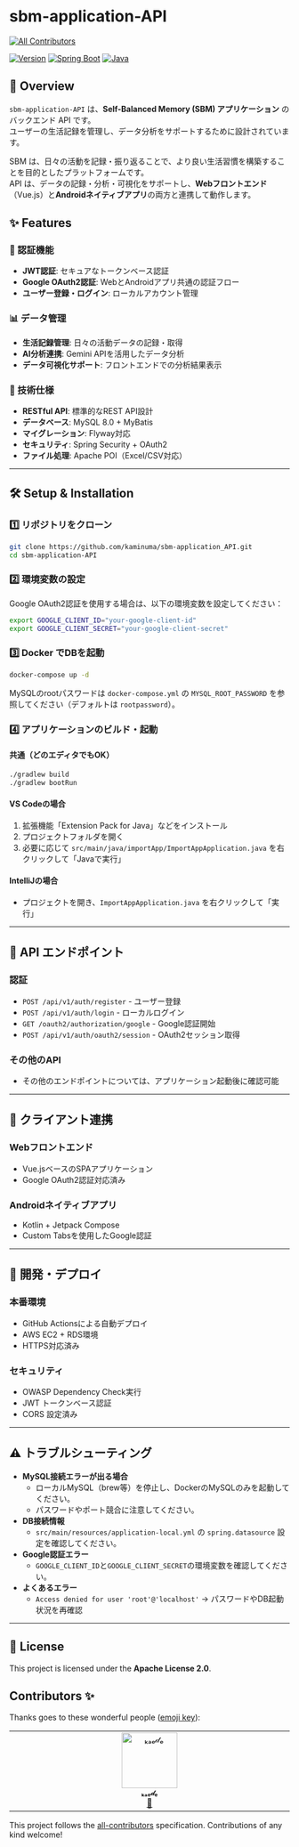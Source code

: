 # sbm-application-API
<!-- ALL-CONTRIBUTORS-BADGE:START - Do not remove or modify this section -->
[![All Contributors](https://img.shields.io/badge/all_contributors-1-orange.svg?style=flat-square)](#contributors-)
<!-- ALL-CONTRIBUTORS-BADGE:END -->

[![Version](https://img.shields.io/badge/version-0.2.0-blue.svg)](https://github.com/kaminuma/sbm-application_API)
[![Spring Boot](https://img.shields.io/badge/Spring%20Boot-2.7.8-brightgreen.svg)](https://spring.io/projects/spring-boot)
[![Java](https://img.shields.io/badge/Java-11-orange.svg)](https://openjdk.java.net/)

## 📌 Overview

`sbm-application-API` は、**Self-Balanced Memory (SBM) アプリケーション** のバックエンド API です。<br>
ユーザーの生活記録を管理し、データ分析をサポートするために設計されています。

SBM は、日々の活動を記録・振り返ることで、より良い生活習慣を構築することを目的としたプラットフォームです。<br>
API は、データの記録・分析・可視化をサポートし、**Webフロントエンド**（Vue.js）と**Androidネイティブアプリ**の両方と連携して動作します。

## ✨ Features

### 🔐 認証機能
- **JWT認証**: セキュアなトークンベース認証
- **Google OAuth2認証**: WebとAndroidアプリ共通の認証フロー
- **ユーザー登録・ログイン**: ローカルアカウント管理

### 📊 データ管理
- **生活記録管理**: 日々の活動データの記録・取得
- **AI分析連携**: Gemini APIを活用したデータ分析
- **データ可視化サポート**: フロントエンドでの分析結果表示

### 🔧 技術仕様
- **RESTful API**: 標準的なREST API設計
- **データベース**: MySQL 8.0 + MyBatis
- **マイグレーション**: Flyway対応
- **セキュリティ**: Spring Security + OAuth2
- **ファイル処理**: Apache POI（Excel/CSV対応）

---

## 🛠️ Setup & Installation

### **1️⃣ リポジトリをクローン**
```sh
git clone https://github.com/kaminuma/sbm-application_API.git
cd sbm-application-API
```

### **2️⃣ 環境変数の設定**
Google OAuth2認証を使用する場合は、以下の環境変数を設定してください：
```sh
export GOOGLE_CLIENT_ID="your-google-client-id"
export GOOGLE_CLIENT_SECRET="your-google-client-secret"
```

### **3️⃣ Docker でDBを起動**
```sh
docker-compose up -d
```
MySQLのrootパスワードは `docker-compose.yml` の `MYSQL_ROOT_PASSWORD` を参照してください（デフォルトは `rootpassword`）。

### **4️⃣ アプリケーションのビルド・起動**

#### 共通（どのエディタでもOK）
```sh
./gradlew build
./gradlew bootRun
```

#### VS Codeの場合
1. 拡張機能「Extension Pack for Java」などをインストール
2. プロジェクトフォルダを開く
3. 必要に応じて `src/main/java/importApp/ImportAppApplication.java` を右クリックして「Javaで実行」

#### IntelliJの場合
- プロジェクトを開き、`ImportAppApplication.java` を右クリックして「実行」

---

## 🔌 API エンドポイント

### 認証
- `POST /api/v1/auth/register` - ユーザー登録
- `POST /api/v1/auth/login` - ローカルログイン
- `GET /oauth2/authorization/google` - Google認証開始
- `POST /api/v1/auth/oauth2/session` - OAuth2セッション取得

### その他のAPI
- その他のエンドポイントについては、アプリケーション起動後に確認可能

---

## 📱 クライアント連携

### Webフロントエンド
- Vue.jsベースのSPAアプリケーション
- Google OAuth2認証対応済み

### Androidネイティブアプリ
- Kotlin + Jetpack Compose
- Custom Tabsを使用したGoogle認証

---

## 🔧 開発・デプロイ

### 本番環境
- GitHub Actionsによる自動デプロイ
- AWS EC2 + RDS環境
- HTTPS対応済み

### セキュリティ
- OWASP Dependency Check実行
- JWT トークンベース認証
- CORS 設定済み

---

## ⚠️ トラブルシューティング

- **MySQL接続エラーが出る場合**
  - ローカルMySQL（brew等）を停止し、DockerのMySQLのみを起動してください。
  - パスワードやポート競合に注意してください。
- **DB接続情報**
  - `src/main/resources/application-local.yml` の `spring.datasource` 設定を確認してください。
- **Google認証エラー**
  - `GOOGLE_CLIENT_ID`と`GOOGLE_CLIENT_SECRET`の環境変数を確認してください。
- **よくあるエラー**
  - `Access denied for user 'root'@'localhost'` → パスワードやDB起動状況を再確認

---

## 📜 License
This project is licensed under the **Apache License 2.0**.

## Contributors ✨

Thanks goes to these wonderful people ([emoji key](https://allcontributors.org/docs/en/emoji-key)):

<!-- ALL-CONTRIBUTORS-LIST:START - Do not remove or modify this section -->
<!-- prettier-ignore-start -->
<!-- markdownlint-disable -->
<table>
  <tbody>
    <tr>
      <td align="center" valign="top" width="14.28%"><a href="https://github.com/kaedeek"><img src="https://avatars.githubusercontent.com/u/170544738?v=4?s=100" width="100px;" alt="ₖₐₑ𝒹ₑ"/><br /><sub><b>ₖₐₑ𝒹ₑ</b></sub></a><br /><a href="https://github.com/kaminuma/sbm-application_API/issues?q=author%3Akaedeek" title="Bug reports">🐛</a></td>
    </tr>
  </tbody>
</table>

<!-- markdownlint-restore -->
<!-- prettier-ignore-end -->

<!-- ALL-CONTRIBUTORS-LIST:END -->

This project follows the [all-contributors](https://github.com/all-contributors/all-contributors) specification. Contributions of any kind welcome!